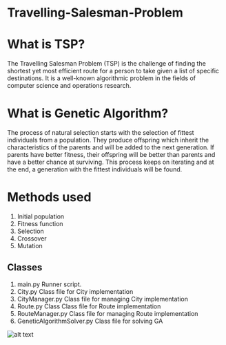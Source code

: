 # Travelling-Salesman-Problem

# What is TSP?
The Travelling Salesman Problem (TSP) is the challenge
of finding the shortest yet most efficient route for a
person to take given a list of specific destinations. It is
a well-known algorithmic problem in the fields of
computer science and operations research.
# What is Genetic Algorithm?
The process of natural selection starts with the selection of fittest
individuals from a population. They produce offspring which inherit
the characteristics of the parents and will be added to the next
generation. If parents have better fitness, their offspring will be
better than parents and have a better chance at surviving. This
process keeps on iterating and at the end, a generation with the
fittest individuals will be found.
# Methods used
  1. Initial population
  2. Fitness function
  3. Selection
  4. Crossover
  5. Mutation

## Classes

 1. main.py Runner script. 
 2. City.py Class file for City implementation
 3. CityManager.py Class file for managing City implementation 
 4. Route.py Class Class file for Route implementation
 5. RouteManager.py Class file for managing Route implementation
 6. GeneticAlgorithmSolver.py Class file for solving GA

![alt text](https://diego.codes/post/som-tsp/uruguay.gif)
